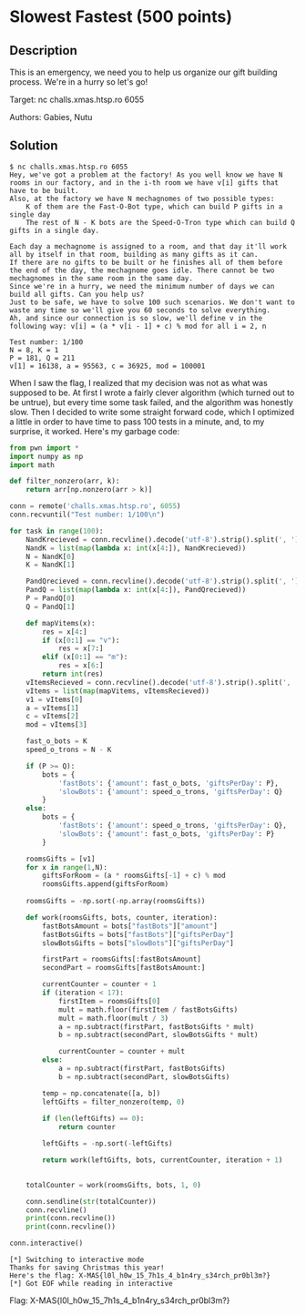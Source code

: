 # Slowest Fastest (500 points)

## Description

This is an emergency, we need you to help us organize our gift building process. We're in a hurry so let's go!

Target: nc challs.xmas.htsp.ro 6055

Authors: Gabies, Nutu

## Solution

```shell
$ nc challs.xmas.htsp.ro 6055
Hey, we've got a problem at the factory! As you well know we have N rooms in our factory, and in the i-th room we have v[i] gifts that have to be built.
Also, at the factory we have N mechagnomes of two possible types:
	K of them are the Fast-O-Bot type, which can build P gifts in a single day
	The rest of N - K bots are the Speed-O-Tron type which can build Q gifts in a single day.

Each day a mechagnome is assigned to a room, and that day it'll work all by itself in that room, building as many gifts as it can.
If there are no gifts to be built or he finishes all of them before the end of the day, the mechagnome goes idle. There cannot be two mechagnomes in the same room in the same day.
Since we're in a hurry, we need the minimum number of days we can build all gifts. Can you help us?
Just to be safe, we have to solve 100 such scenarios. We don't want to waste any time so we'll give you 60 seconds to solve everything.
Ah, and since our connection is so slow, we'll define v in the following way: v[i] = (a * v[i - 1] + c) % mod for all i = 2, n

Test number: 1/100
N = 8, K = 1
P = 181, Q = 211
v[1] = 16138, a = 95563, c = 36925, mod = 100001
```

When I saw the flag, I realized that my decision was not as what was supposed to be. At first I wrote a fairly clever algorithm (which turned out to be untrue), but every time some task failed, and the algorithm was honestly slow. Then I decided to write some straight forward code, which I optimized a little in order to have time to pass 100 tests in a minute, and, to my surprise, it worked. Here's my garbage code:

```python
from pwn import *
import numpy as np
import math

def filter_nonzero(arr, k):
    return arr[np.nonzero(arr > k)]

conn = remote('challs.xmas.htsp.ro', 6055)
conn.recvuntil("Test number: 1/100\n")

for task in range(100):
    NandKrecieved = conn.recvline().decode('utf-8').strip().split(', ')
    NandK = list(map(lambda x: int(x[4:]), NandKrecieved))
    N = NandK[0]
    K = NandK[1]

    PandQrecieved = conn.recvline().decode('utf-8').strip().split(', ')
    PandQ = list(map(lambda x: int(x[4:]), PandQrecieved))
    P = PandQ[0]
    Q = PandQ[1]

    def mapVitems(x):
        res = x[4:]
        if (x[0:1] == "v"):
            res = x[7:]
        elif (x[0:1] == "m"):
            res = x[6:]
        return int(res)
    vItemsRecieved = conn.recvline().decode('utf-8').strip().split(', ')
    vItems = list(map(mapVitems, vItemsRecieved))
    v1 = vItems[0]
    a = vItems[1]
    c = vItems[2]
    mod = vItems[3]

    fast_o_bots = K
    speed_o_trons = N - K

    if (P >= Q):
        bots = {
            'fastBots': {'amount': fast_o_bots, 'giftsPerDay': P},
            'slowBots': {'amount': speed_o_trons, 'giftsPerDay': Q}
        }
    else:
        bots = {
            'fastBots': {'amount': speed_o_trons, 'giftsPerDay': Q},
            'slowBots': {'amount': fast_o_bots, 'giftsPerDay': P}
        }

    roomsGifts = [v1]
    for x in range(1,N):
        giftsForRoom = (a * roomsGifts[-1] + c) % mod
        roomsGifts.append(giftsForRoom)
            
    roomsGifts = -np.sort(-np.array(roomsGifts))

    def work(roomsGifts, bots, counter, iteration):
        fastBotsAmount = bots["fastBots"]["amount"]
        fastBotsGifts = bots["fastBots"]["giftsPerDay"]
        slowBotsGifts = bots["slowBots"]["giftsPerDay"]

        firstPart = roomsGifts[:fastBotsAmount]
        secondPart = roomsGifts[fastBotsAmount:]

        currentCounter = counter + 1
        if (iteration < 17):
            firstItem = roomsGifts[0]
            mult = math.floor(firstItem / fastBotsGifts)
            mult = math.floor(mult / 3)
            a = np.subtract(firstPart, fastBotsGifts * mult)
            b = np.subtract(secondPart, slowBotsGifts * mult)

            currentCounter = counter + mult
        else:
            a = np.subtract(firstPart, fastBotsGifts)
            b = np.subtract(secondPart, slowBotsGifts)

        temp = np.concatenate([a, b])
        leftGifts = filter_nonzero(temp, 0)
        
        if (len(leftGifts) == 0):
            return counter

        leftGifts = -np.sort(-leftGifts)

        return work(leftGifts, bots, currentCounter, iteration + 1)

    
    totalCounter = work(roomsGifts, bots, 1, 0)

    conn.sendline(str(totalCounter))
    conn.recvline()
    print(conn.recvline())
    print(conn.recvline())

conn.interactive()
```

```shell
[*] Switching to interactive mode
Thanks for saving Christmas this year!
Here's the flag: X-MAS{l0l_h0w_15_7h1s_4_b1n4ry_s34rch_pr0bl3m?}
[*] Got EOF while reading in interactive
```

Flag: X-MAS{l0l_h0w_15_7h1s_4_b1n4ry_s34rch_pr0bl3m?}